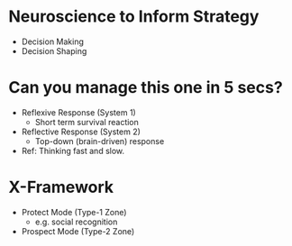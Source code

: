 # Neuroscience to Inform Strategy
- Decision Making
- Decision Shaping

# Can you manage this one in 5 secs?
- Reflexive Response (System 1)
  - Short term survival reaction
- Reflective Response (System 2)
  - Top-down (brain-driven) response
- Ref: Thinking fast and slow.

# X-Framework
- Protect Mode (Type-1 Zone)
  - e.g. social recognition
- Prospect Mode (Type-2 Zone)